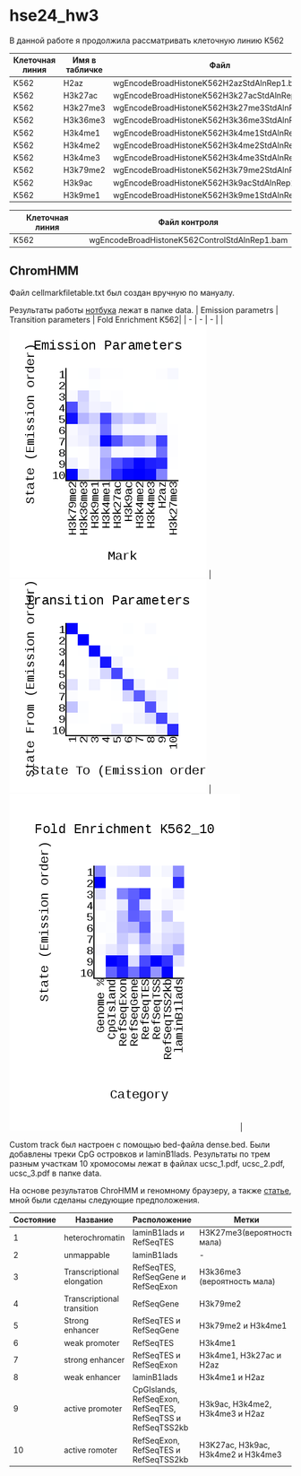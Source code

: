 # hse24_hw3
В данной работе я продолжила рассматривать клеточную линию K562

| Клеточная линия | Имя в табличке | Файл |
| - | - | - |
|K562 |H2az |wgEncodeBroadHistoneK562H2azStdAlnRep1.bam |
|K562 |H3k27ac |wgEncodeBroadHistoneK562H3k27acStdAlnRep1.bam
|K562 |H3k27me3 |wgEncodeBroadHistoneK562H3k27me3StdAlnRep1.bam | 
|K562 |H3k36me3 |wgEncodeBroadHistoneK562H3k36me3StdAlnRep1.bam |
|K562 |H3k4me1 |wgEncodeBroadHistoneK562H3k4me1StdAlnRep1.bam | 
|K562 |H3k4me2 |wgEncodeBroadHistoneK562H3k4me2StdAlnRep1.bam | 
|K562 |H3k4me3 |wgEncodeBroadHistoneK562H3k4me3StdAlnRep1.bam | 
|K562 |H3k79me2 |wgEncodeBroadHistoneK562H3k79me2StdAlnRep1.bam | 
|K562 |H3k9ac |wgEncodeBroadHistoneK562H3k9acStdAlnRep1.bam | 
|K562 |H3k9me1 |wgEncodeBroadHistoneK562H3k9me1StdAlnRep1.bam | 

|Клеточная линия | Файл контроля |
| - | - |
| K562 | wgEncodeBroadHistoneK562ControlStdAlnRep1.bam |

## ChromHMM

Файл cellmarkfiletable.txt был создан вручную по мануалу. 

Результаты работы [нотбука](https://colab.research.google.com/drive/1ad7zThEya2KaeNOx7Pk0lJNzhnGi-qsM?usp=sharing) лежат в папке data.
| Emission parametrs | Transition parameters | Fold Enrichment K562|
| - | - | - |
| ![image](https://github.com/prayforanya/hse24_hw3/blob/main/data/emissions_10.png) |![image](https://github.com/prayforanya/hse24_hw3/blob/main/data/transitions_10.png) | ![image](https://github.com/prayforanya/hse24_hw3/blob/main/data/K562_10_overlap.png)|

Custom track был настроен с помощью bed-файла dense.bed. Были добавлены треки CpG островков и laminB1lads. Результаты по трем разным участкам 10 хромосомы лежат в файлах ucsc_1.pdf, ucsc_2.pdf, ucsc_3.pdf в папке data.

На основе результатов ChroHMM и геномному браузеру, а также [статье](https://static-content.springer.com/esm/art%3A10.1038%2Fnbt.1662/MediaObjects/41587_2010_BFnbt1662_MOESM5_ESM.pdf), мной были сделаны следующие предположения.

| Состояние | Название | Расположение | Метки |
| - | - | - | - |
| 1 | heterochromatin |  laminB1lads и RefSeqTES  | H3K27me3(вероятность мала) |
| 2 | ﻿unmappable | laminB1lads | -  |
| 3 | Transcriptional elongation  | RefSeqTES, RefSeqGene и RefSeqExon | H3k36me3 (вероятность мала) |
| 4 | Transcriptional transition | RefSeqGene | H3k79me2 |
| 5 | Strong enhancer  |  RefSeqTES и RefSeqGene | H3k79me2 и H3k4me1 |
| 6 | weak promoter| RefSeqTES | H3k4me1|
| 7 |  strong enhancer | RefSeqTES и RefSeqExon | H3k4me1, H3k27ac и H2az |
| 8 | weak enhancer | laminB1lads | H3k4me1 и H2az 
| 9 |  active promoter | CpGIslands, RefSeqExon, RefSeqTES, RefSeqTSS и RefSeqTSS2kb | H3k9ac, H3k4me2, H3k4me3 и H2az|
| 10 | active romoter  | RefSeqExon, RefSeqTES и RefSeqTSS2kb | H3K27ac, H3k9ac, H3k4me2 и H3k4me3 |
